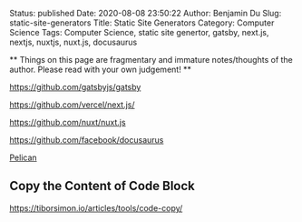 Status: published
Date: 2020-08-08 23:50:22
Author: Benjamin Du
Slug: static-site-generators
Title: Static Site Generators
Category: Computer Science
Tags: Computer Science, static site genertor, gatsby, next.js, nextjs, nuxtjs, nuxt.js, docusaurus

**
Things on this page are fragmentary and immature notes/thoughts of the author.
Please read with your own judgement!
**

https://github.com/gatsbyjs/gatsby

https://github.com/vercel/next.js/

https://github.com/nuxt/nuxt.js

https://github.com/facebook/docusaurus

[Pelican](http://www.legendu.net/misc/blog/pelican-tips/)

## Copy the Content of Code Block 

https://tiborsimon.io/articles/tools/code-copy/